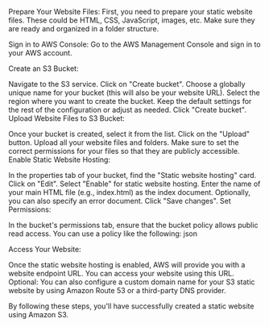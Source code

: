 Prepare Your Website Files: First, you need to prepare your static website files. These could be HTML, CSS, JavaScript, images, etc. Make sure they are ready and organized in a folder structure.

Sign in to AWS Console: Go to the AWS Management Console and sign in to your AWS account.

Create an S3 Bucket:

Navigate to the S3 service.
Click on "Create bucket".
Choose a globally unique name for your bucket (this will also be your website URL).
Select the region where you want to create the bucket.
Keep the default settings for the rest of the configuration or adjust as needed.
Click "Create bucket".
Upload Website Files to S3 Bucket:

Once your bucket is created, select it from the list.
Click on the "Upload" button.
Upload all your website files and folders.
Make sure to set the correct permissions for your files so that they are publicly accessible.
Enable Static Website Hosting:

In the properties tab of your bucket, find the "Static website hosting" card.
Click on "Edit".
Select "Enable" for static website hosting.
Enter the name of your main HTML file (e.g., index.html) as the index document.
Optionally, you can also specify an error document.
Click "Save changes".
Set Permissions:

In the bucket's permissions tab, ensure that the bucket policy allows public read access. You can use a policy like the following:
json

Access Your Website:

Once the static website hosting is enabled, AWS will provide you with a website endpoint URL.
You can access your website using this URL.
Optional: You can also configure a custom domain name for your S3 static website by using Amazon Route 53 or a third-party DNS provider.

By following these steps, you'll have successfully created a static website using Amazon S3.

